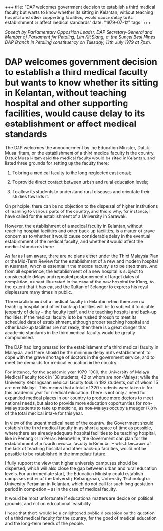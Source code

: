 +++ 
title: "DAP welcomes government decision to establish a third medical faculty but wants to know whether its sitting in Kelantan, without teaching hospital and other supporting facilities, would cause delay to its establishment or affect medical standards"
date: "1979-07-12"
tags:
+++

_Speech by Parliamentary Opposition Leader, DAP Secretary-General and Member of Parliament for Petaling, Lim Kit Siang, at the Sungei Besi Mines DAP Branch in Petaling constituency on Tuesday, 12th July 1979 at 7p.m._

# DAP welcomes government decision to establish a third medical faculty but wants to know whether its sitting in Kelantan, without teaching hospital and other supporting facilities, would cause delay to its establishment or affect medical standards

The DAP welcomes the announcement by the Education Minister, Datuk Musa Hitam, on the establishment of a third medical faculty in the country. Datuk Musa Hitam said the medical faculty would be sited in Kelantan, and listed three grounds for setting up the faculty there:</u>

1.	To bring a medical faculty to the long neglected east coast;

2.	To provide direct contact between urban and rural education levels;

3.	To allow its students to understand rural diseases and orientate their studies towards it.

On principle, there can be no objection to the dispersal of higher institutions of learning to various parts of the country, and this is why, for instance, I have called for the establishment of a University in Sarawak.

However, the establishment of a medical faculty in Kelantan, without teaching hospital facilities and other back-up facilities, is a matter of grave concern as to whether it would cause considerable delay in the eventual establishment of the medical faculty, and whether it would affect the medical standards there.

As far as I am aware, there are no plans either under the Third Malaysia Plan or the Mid-Term Review for the establishment of a new and modern hospital in Kelantan, which is essential if the medical faculty is to be sited there. And from all experience, the establishment of a new hospital is subject to considerable delays and repeated postponement of target dates of completion, as best illustrated in the case of the new hospital for Klang, to the extent that it has caused the Sultan of Selangor to express his royal displeasure many times in public.

The establishment of a medical faculty in Kelantan when there are no teaching hospital and other back-up facilities will be to subject it to double jeopardy of delay – the faculty itself, and the teaching hospital and back-up facilities. If the medical faculty is to be rushed through to meet its scheduled date of establishment, although proper teaching hospital and other back-up facilities are not ready, then there is a great danger that academic standards in the third medical faculty would be greatly compromised.

The DAP had long pressed for the establishment of a third medical faculty in Malaysia, and there should be the minimum delay in its establishment, to cope with the grave shortage of doctors in the government service, and to meet the demands for medical education in the country.

For instance, for the academic year 1979-1980, the University of Malaya Medical Faculty took in 138 students, 42 of whom are non-Malays; while the University Kebangsaan medical faculty took in 192 students, out of whom 15 are non-Malays. This means that a total of 320 students were taken in for this academic year for medical education. There is not only a need for expanded medical places in our country to produce more doctors to meet national needs, but also to provide more education opportunities for non-Malay students to take up medicine, as non-Malays occupy a meager 17.8% of the total medical intake for this year.

In view of the urgent medical need of the country, the Government should establish the third medical faculty in as short a space of time as possible, where there are already adequate hospital facilities to be teaching hospital, like in Penang or in Perak. Meanwhile, the Government can plan for the establishment of a fourth medical faculty in Kelantan – which because of the lack of teaching hospital and other back-up facilities, would not be possible to be established in the immediate future.

I fully support the view that higher university campuses should be dispersed, which will also close the gap between urban and rural education levels. For an immediate start, the Education Ministry could establish campuses either of the University Kebangsaan, University Technologi or University Pertanian in Kelantan, which do not call for such long gestation period in completion – as in the case of medical faculty.

It would be most unfortunate if educational matters are decide on political grounds, and not on educational feasibility.

I hope that there would be a enlightened public discussion on the question of a third medical faculty for the country, for the good of medical education and the long-term needs of the people.
 
